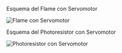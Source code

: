 Esquema del Flame con Servomotor

![Flame con Servomotor](https://user-images.githubusercontent.com/123588416/224461983-ac65cfdb-974f-4642-aa9a-defa240862c4.png)

Esquema del Photoresistor con Servomotor

![Photoresistor con Servomotor](https://user-images.githubusercontent.com/123588416/224461975-be0b6627-96b8-4870-809b-250c7a3730cd.png)
